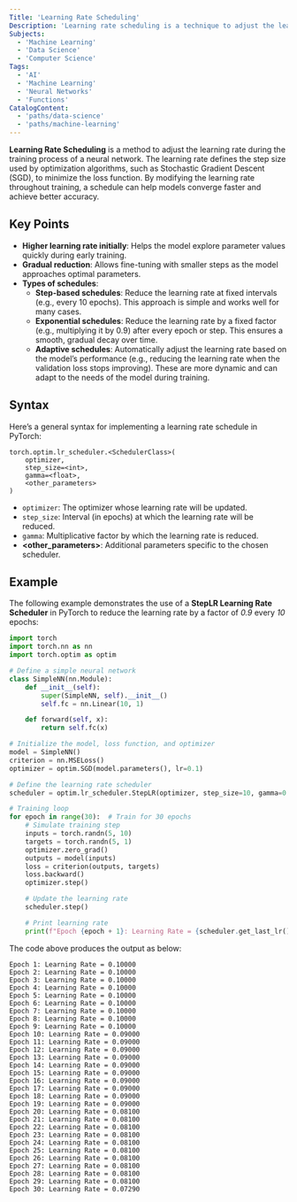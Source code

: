 ```yaml
---
Title: 'Learning Rate Scheduling'
Description: 'Learning rate scheduling is a technique to adjust the learning rate during training to improve convergence and model performance.'
Subjects:
  - 'Machine Learning'
  - 'Data Science'
  - 'Computer Science'
Tags:
  - 'AI'
  - 'Machine Learning'
  - 'Neural Networks'
  - 'Functions'
CatalogContent:
  - 'paths/data-science'
  - 'paths/machine-learning'
---
```


**Learning Rate Scheduling** is a method to adjust the learning rate during the training process of a neural network. The learning rate defines the step size used by optimization algorithms, such as Stochastic Gradient Descent (SGD), to minimize the loss function. By modifying the learning rate throughout training, a schedule can help models converge faster and achieve better accuracy.

## Key Points

- **Higher learning rate initially**: Helps the model explore parameter values quickly during early training.
- **Gradual reduction**: Allows fine-tuning with smaller steps as the model approaches optimal parameters.
- **Types of schedules**:
  - **Step-based schedules**: Reduce the learning rate at fixed intervals (e.g., every 10 epochs). This approach is simple and works well for many cases.
  - **Exponential schedules**: Reduce the learning rate by a fixed factor (e.g., multiplying it by 0.9) after every epoch or step. This ensures a smooth, gradual decay over time.
  - **Adaptive schedules**: Automatically adjust the learning rate based on the model’s performance (e.g., reducing the learning rate when the validation loss stops improving). These are more dynamic and can adapt to the needs of the model during training.

## Syntax

Here’s a general syntax for implementing a learning rate schedule in PyTorch:

```pseudo
torch.optim.lr_scheduler.<SchedulerClass>(
    optimizer,
    step_size=<int>,
    gamma=<float>,
    <other_parameters>
)
```

- `optimizer`: The optimizer whose learning rate will be updated.
- `step_size`: Interval (in epochs) at which the learning rate will be reduced.
- `gamma`: Multiplicative factor by which the learning rate is reduced.
- **<other_parameters>**: Additional parameters specific to the chosen scheduler.

## Example

The following example demonstrates the use of a **StepLR Learning Rate Scheduler** in PyTorch to reduce the learning rate by a factor of _0.9_ every _10_ epochs:

```py
import torch
import torch.nn as nn
import torch.optim as optim

# Define a simple neural network
class SimpleNN(nn.Module):
    def __init__(self):
        super(SimpleNN, self).__init__()
        self.fc = nn.Linear(10, 1)

    def forward(self, x):
        return self.fc(x)

# Initialize the model, loss function, and optimizer
model = SimpleNN()
criterion = nn.MSELoss()
optimizer = optim.SGD(model.parameters(), lr=0.1)

# Define the learning rate scheduler
scheduler = optim.lr_scheduler.StepLR(optimizer, step_size=10, gamma=0.9)

# Training loop
for epoch in range(30):  # Train for 30 epochs
    # Simulate training step
    inputs = torch.randn(5, 10)
    targets = torch.randn(5, 1)
    optimizer.zero_grad()
    outputs = model(inputs)
    loss = criterion(outputs, targets)
    loss.backward()
    optimizer.step()

    # Update the learning rate
    scheduler.step()

    # Print learning rate
    print(f"Epoch {epoch + 1}: Learning Rate = {scheduler.get_last_lr()[0]:.5f}")
```

The code above produces the output as below:

```shell
Epoch 1: Learning Rate = 0.10000
Epoch 2: Learning Rate = 0.10000
Epoch 3: Learning Rate = 0.10000
Epoch 4: Learning Rate = 0.10000
Epoch 5: Learning Rate = 0.10000
Epoch 6: Learning Rate = 0.10000
Epoch 7: Learning Rate = 0.10000
Epoch 8: Learning Rate = 0.10000
Epoch 9: Learning Rate = 0.10000
Epoch 10: Learning Rate = 0.09000
Epoch 11: Learning Rate = 0.09000
Epoch 12: Learning Rate = 0.09000
Epoch 13: Learning Rate = 0.09000
Epoch 14: Learning Rate = 0.09000
Epoch 15: Learning Rate = 0.09000
Epoch 16: Learning Rate = 0.09000
Epoch 17: Learning Rate = 0.09000
Epoch 18: Learning Rate = 0.09000
Epoch 19: Learning Rate = 0.09000
Epoch 20: Learning Rate = 0.08100
Epoch 21: Learning Rate = 0.08100
Epoch 22: Learning Rate = 0.08100
Epoch 23: Learning Rate = 0.08100
Epoch 24: Learning Rate = 0.08100
Epoch 25: Learning Rate = 0.08100
Epoch 26: Learning Rate = 0.08100
Epoch 27: Learning Rate = 0.08100
Epoch 28: Learning Rate = 0.08100
Epoch 29: Learning Rate = 0.08100
Epoch 30: Learning Rate = 0.07290
```
